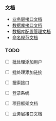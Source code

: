 ### 文档
- [业务层接口文档](doc/RLink_API.md)
- [数据库接口文档](doc/DB_API.md)
- [数据库配置管理文档](doc/数据库配置管理文档%5Bsqlalchemy-migrate%5D.md)
- [命名规范文档](doc/命名规范文档.md)

### TODO
- [ ] 批处理添加用户
- [ ] 批处理添加链接
- [ ] 搜索接口
- [ ] 登录系统
- [ ] 项目框架文档
- [ ] 业务层接口文档

